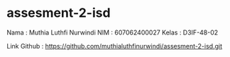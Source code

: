 # assesment-2-isd
Nama  : Muthia Luthfi Nurwindi
NIM   : 607062400027
Kelas : D3IF-48-02

Link Github : https://github.com/muthialuthfinurwindi/assesment-2-isd.git